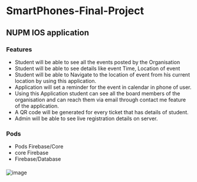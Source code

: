 # SmartPhones-Final-Project
## NUPM IOS application 


### Features
* Student will be able to see all the events posted by the Organisation
* Student will be able to see details like event Time, Location of event
* Student will be able to Navigate to the location of event from his current location by using this application.
* Application will set a reminder for the event in calendar in phone of user.
* Using this Application student can see all the board members of the organisation and can reach them via email through contact me feature of the application.
* A QR code will be generated for every ticket that has details of student.
* Admin will be able to see live registration details on server.


### Pods 
* Pods Firebase/Core
* core Firebase 
* Firebase/Database





#### 
![image](https://user-images.githubusercontent.com/42703011/57347389-195e1880-7120-11e9-9a00-8501285f7f21.png)
